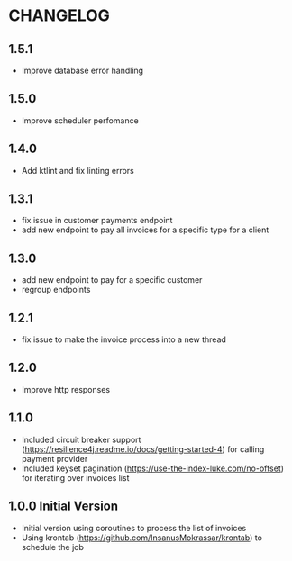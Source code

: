 # CHANGELOG

## 1.5.1
* Improve database error handling

## 1.5.0
* Improve scheduler perfomance

## 1.4.0
* Add ktlint and fix linting errors

## 1.3.1
* fix issue in customer payments endpoint
* add new endpoint to pay all invoices for a specific type for a client

## 1.3.0
* add new endpoint to pay for a specific customer
* regroup endpoints

## 1.2.1
* fix issue to make the invoice process into a new thread

## 1.2.0
* Improve http responses

## 1.1.0
* Included circuit breaker support (https://resilience4j.readme.io/docs/getting-started-4) for calling payment provider
* Included keyset pagination (https://use-the-index-luke.com/no-offset) for iterating over invoices list

## 1.0.0 Initial Version
* Initial version using coroutines to process the list of invoices
* Using krontab (https://github.com/InsanusMokrassar/krontab) to schedule the job